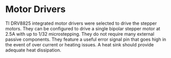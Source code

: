 Motor Drivers
=============

TI DRV8825 integrated motor drivers were selected to drive the stepper motors. They can be configured to drive a single bipolar stepper motor at 2.5A with up to 1/32 microstepping. They do not require many external passive components. They feature a useful error signal pin that goes high in the event of over current or heating issues. A heat sink should provide adequate heat dissipation.
